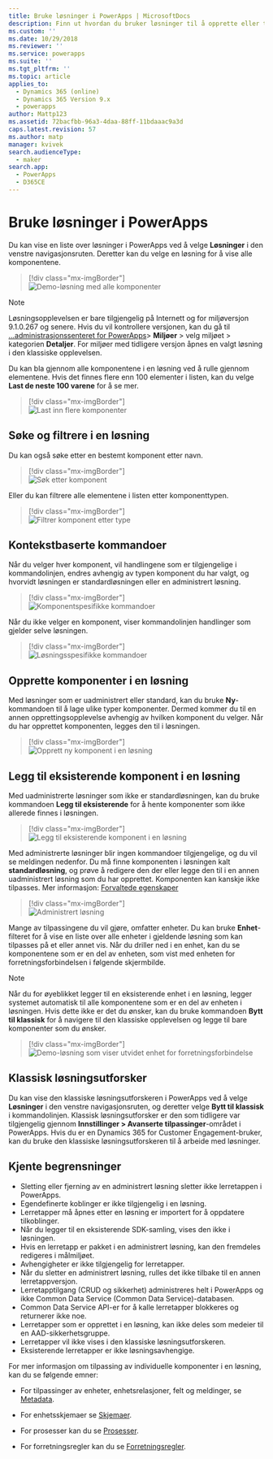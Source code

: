 ```yaml
---
title: Bruke løsninger i PowerApps | MicrosoftDocs
description: Finn ut hvordan du bruker løsninger til å opprette eller tilpasse apper
ms.custom: ''
ms.date: 10/29/2018
ms.reviewer: ''
ms.service: powerapps
ms.suite: ''
ms.tgt_pltfrm: ''
ms.topic: article
applies_to:
  - Dynamics 365 (online)
  - Dynamics 365 Version 9.x
  - powerapps
author: Mattp123
ms.assetid: 72bacfbb-96a3-4daa-88ff-11bdaaac9a3d
caps.latest.revision: 57
ms.author: matp
manager: kvivek
search.audienceType:
  - maker
search.app:
  - PowerApps
  - D365CE
---
```

# <a name="use-solutions-in-powerapps"></a>Bruke løsninger i PowerApps

 Du kan vise en liste over løsninger i PowerApps ved å velge **Løsninger** i den venstre navigasjonsruten. Deretter kan du velge en løsning for å vise alle komponentene. 
 
> [!div class="mx-imgBorder"]  
> ![Demo-løsning med alle komponenter](media/solution-all-items-list.PNG "Demo-løsning med alle komponenter")  
 
> [!NOTE]
>  Løsningsopplevelsen er bare tilgjengelig på Internett og for miljøversjon 9.1.0.267 og senere. Hvis du vil kontrollere versjonen, kan du gå til [...administrasjonssenteret for PowerApps](https://admin.powerapps.com/)> **Miljøer** > velg miljøet > kategorien **Detaljer**. For miljøer med tidligere versjon åpnes en valgt løsning i den klassiske opplevelsen.  
 
 Du kan bla gjennom alle komponentene i en løsning ved å rulle gjennom elementene. Hvis det finnes flere enn 100 elementer i listen, kan du velge **Last de neste 100 varene** for å se mer. 
 
> [!div class="mx-imgBorder"]  
> ![Last inn flere komponenter](media/load-more.PNG "Last inn flere komponenter")  

 ## <a name="search-and-filter-in-a-solution"></a>Søke og filtrere i en løsning
 
 Du kan også søke etter en bestemt komponent etter navn. 
 
> [!div class="mx-imgBorder"]  
> ![Søk etter komponent](media/solution-search-box.png "Søk etter komponent")  
 
 Eller du kan filtrere alle elementene i listen etter komponenttypen.
  
> [!div class="mx-imgBorder"]  
> ![Filtrer komponent etter type](media/solution-filter.PNG "Filtrer komponent etter type")  
 
 ## <a name="contextual-commands"></a>Kontekstbaserte kommandoer
 
 Når du velger hver komponent, vil handlingene som er tilgjengelige i kommandolinjen, endres avhengig av typen komponent du har valgt, og hvorvidt løsningen er standardløsningen eller en administrert løsning. 
 
> [!div class="mx-imgBorder"]  
> ![Komponentspesifikke kommandoer](media/component-commands.png "Komponentspesifikke kommandoer")  
 
 Når du ikke velger en komponent, viser kommandolinjen handlinger som gjelder selve løsningen. 
 
> [!div class="mx-imgBorder"]  
> ![Løsningsspesifikke kommandoer](media/solution-commands.PNG "Løsningsspesifikke kommandoer")  
 
 ## <a name="create-components-in-a-solution"></a>Opprette komponenter i en løsning
 Med løsninger som er uadministrert eller standard, kan du bruke **Ny**-kommandoen til å lage ulike typer komponenter. Dermed kommer du til en annen opprettingsopplevelse avhengig av hvilken komponent du velger. Når du har opprettet komponenten, legges den til i løsningen. 
 
> [!div class="mx-imgBorder"]  
> ![Opprett ny komponent i en løsning](media/solution-new-component.PNG "Opprett ny komponent i en løsning")  
 
 ## <a name="add-an-existing-component-to-a-solution"></a>Legg til eksisterende komponent i en løsning
 
 Med uadministrerte løsninger som ikke er standardløsningen, kan du bruke kommandoen **Legg til eksisterende** for å hente komponenter som ikke allerede finnes i løsningen.  
 
> [!div class="mx-imgBorder"]  
> ![Legg til eksisterende komponent i en løsning](media/solution-add-existing-component.PNG "Legg til eksisterende komponent i en løsning")  
  
 Med administrerte løsninger blir ingen kommandoer tilgjengelige, og du vil se meldingen nedenfor. Du må finne komponenten i løsningen kalt **standardløsning**, og prøve å redigere den der eller legge den til i en annen uadministrert løsning som du har opprettet. Komponenten kan kanskje ikke tilpasses. Mer informasjon: [Forvaltede egenskaper](solutions-overview.md#managed-properties)

> [!div class="mx-imgBorder"]  
> ![Administrert løsning](media/managed-solution.PNG "Administrert løsning")  

 Mange av tilpassingene du vil gjøre, omfatter enheter. Du kan bruke **Enhet**-filteret for å vise en liste over alle enheter i gjeldende løsning som kan tilpasses på et eller annet vis. Når du driller ned i en enhet, kan du se komponentene som er en del av enheten, som vist med enheten for forretningsforbindelsen i følgende skjermbilde. 
 
> [!NOTE]
>  Når du for øyeblikket legger til en eksisterende enhet i en løsning, legger systemet automatisk til alle komponentene som er en del av enheten i løsningen. Hvis dette ikke er det du ønsker, kan du bruke kommandoen **Bytt til klassisk** for å navigere til den klassiske opplevelsen og legge til bare komponenter som du ønsker. <!-- We will soon improve this experience from PowerApps and allow you to select only the specific component(s) under entity that you want to add into a solution. -->
  
> [!div class="mx-imgBorder"]  
> ![Demo-løsning som viser utvidet enhet for forretningsforbindelse](media/solution-entity-account.png "Demo-løsning som viser utvidet enhet for forretningsforbindelse")  

## <a name="classic-solution-explorer"></a>Klassisk løsningsutforsker

Du kan vise den klassiske løsningsutforskeren i PowerApps ved å velge **Løsninger** i den venstre navigasjonsruten, og deretter velge **Bytt til klassisk** i kommandolinjen. Klassisk løsningsutforsker er den som tidligere var tilgjengelig gjennom **Innstillinger > Avanserte tilpassinger**-området i PowerApps. Hvis du er en Dynamics 365 for Customer Engagement-bruker, kan du bruke den klassiske løsningsutforskeren til å arbeide med løsninger.  

## <a name="known-limitations"></a>Kjente begrensninger

- Sletting eller fjerning av en administrert løsning sletter ikke lerretappen i PowerApps.
- Egendefinerte koblinger er ikke tilgjengelig i en løsning.
- Lerretapper må åpnes etter en løsning er importert for å oppdatere tilkoblinger.
- Når du legger til en eksisterende SDK-samling, vises den ikke i løsningen. 
- Hvis en lerretapp er pakket i en administrert løsning, kan den fremdeles redigeres i målmiljøet.
- Avhengigheter er ikke tilgjengelig for lerretapper.
- Når du sletter en administrert løsning, rulles det ikke tilbake til en annen lerretappversjon. 
-   Lerretapptilgang (CRUD og sikkerhet) administreres helt i PowerApps og ikke Common Data Service (Common Data Service)-databasen.
-   Common Data Service API-er for å kalle lerretapper blokkeres og returnerer ikke noe. 
-   Lerretapper som er opprettet i en løsning, kan ikke deles som medeier til en AAD-sikkerhetsgruppe.
-   Lerretapper vil ikke vises i den klassiske løsningsutforskeren.
-   Eksisterende lerretapper er ikke løsningsavhengige. 

 For mer informasjon om tilpassing av individuelle komponenter i en løsning, kan du se følgende emner:  
  
-   For tilpassinger av enheter, enhetsrelasjoner, felt og meldinger, se [Metadata](create-edit-metadata.md).  
  
-   For enhetsskjemaer se [Skjemaer](../model-driven-apps/create-design-forms.md).  
  
-   For prosesser kan du se [Prosesser](../model-driven-apps/guide-staff-through-common-tasks-processes.md).  
  
-   For forretningsregler kan du se [Forretningsregler](../model-driven-apps/create-business-rules-recommendations-apply-logic-form.md).  
